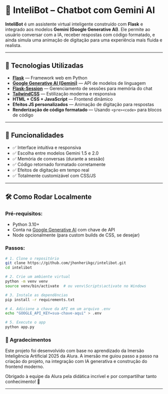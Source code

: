 # 🤖 InteliBot – Chatbot com Gemini AI

**InteliBot** é um assistente virtual inteligente construído com **Flask** e integrado aos modelos **Gemini (Google Generative AI)**. Ele permite ao usuário conversar com a IA, receber respostas com código formatado, e ainda simula uma animação de digitação para uma experiência mais fluida e realista.

---

## 🚀 Tecnologias Utilizadas

- **[Flask](https://flask.palletsprojects.com/)** — Framework web em Python
- **[Google Generative AI (Gemini)](https://ai.google.dev/)** — API de modelos de linguagem
- **[Flask-Session](https://pythonhosted.org/Flask-Session/)** — Gerenciamento de sessões para memória do chat
- **[TailwindCSS](https://tailwindcss.com/)** — Estilização moderna e responsiva
- **HTML + CSS + JavaScript** — Frontend dinâmico
- **Efeitos JS personalizados** — Animação de digitação para respostas
- **Renderização de código formatado** — Usando `<pre><code>` para blocos de código

---

## 📸 Funcionalidades

- ✅ Interface intuitiva e responsiva
- ✅ Escolha entre modelos Gemini 1.5 e 2.0
- ✅ Memória de conversas (durante a sessão)
- ✅ Código retornado formatado corretamente
- ✅ Efeitos de digitação em tempo real
- ✅ Totalmente customizável com CSS/JS

---

## 🛠️ Como Rodar Localmente

### Pré-requisitos:

- Python 3.10+
- Conta na [Google Generative AI](https://makersuite.google.com/app) com chave de API
- Node opcionalmente (para custom builds de CSS, se desejar)

### Passos:

```bash
# 1. Clone o repositório
git clone https://github.com/jhonherikgc/intelibot.git
cd intelibot

# 2. Crie um ambiente virtual
python -m venv venv
source venv/bin/activate  # ou venv\Scripts\activate no Windows

# 3. Instale as dependências
pip install -r requirements.txt

# 4. Adicione a chave da API em um arquivo .env
echo "GOOGLE_API_KEY=sua-chave-aqui" > .env

# 5. Execute o app
python app.py
```
### 🙏 Agradecimentos
Este projeto foi desenvolvido com base no aprendizado da Imersão Inteligência Artificial 2025 da Alura.
A imersão me guiou passo a passo na criação do projeto, na integração com IA generativa e construção do frontend moderno.

Obrigado à equipe da Alura pela didática incrível e por compartilhar tanto conhecimento! 💙

---
